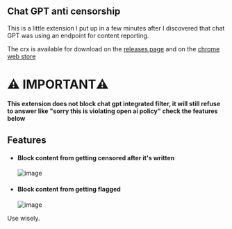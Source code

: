 ## Chat GPT anti censorship
This is a little extension I put up in a few minutes after I discovered that chat GPT was using an endpoint for content reporting.

The crx is available for download on the [releases page](https://github.com/Beat-YT/ChatGPT-Moderation-Blocker/releases)
and on the [chrome web store](https://chrome.google.com/webstore/detail/chat-gpt-anti-censorship/aaibfgjceomfbogoicgjjlabohghmelm)

# ⚠️ IMPORTANT⚠️
**This extension does not block chat gpt integrated filter, it will still refuse to answer like "sorry this is violating open ai policy"
check the features below**

## Features
* #### Block content from getting censored after it's written
  ![image](https://user-images.githubusercontent.com/66485277/209876744-15a01872-6bd0-4e6d-8fac-e949704fc60c.png)

* #### Block content from getting flagged
  ![image](https://user-images.githubusercontent.com/66485277/209876672-4cab6ce0-f20a-44c2-9e2d-3f387b75732e.png)

Use wisely.
